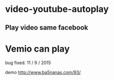 # video-youtube-autoplay
Play video same facebook
-
Vemio can play
=========================================
bug fixed.
11 / 9 / 2015

demo http://www.ba5nanas.com/93/
